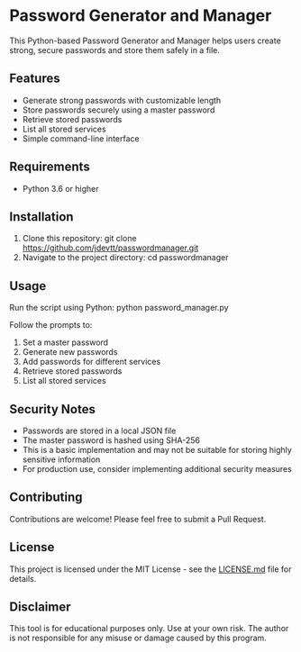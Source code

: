 # Password Generator and Manager

This Python-based Password Generator and Manager helps users create strong, secure passwords and store them safely in a file.

## Features

- Generate strong passwords with customizable length
- Store passwords securely using a master password
- Retrieve stored passwords
- List all stored services
- Simple command-line interface

## Requirements

- Python 3.6 or higher

## Installation

1. Clone this repository: git clone https://github.com/jdevtt/passwordmanager.git
2. Navigate to the project directory: cd passwordmanager

## Usage

Run the script using Python: python password_manager.py

Follow the prompts to:
1. Set a master password
2. Generate new passwords
3. Add passwords for different services
4. Retrieve stored passwords
5. List all stored services

## Security Notes

- Passwords are stored in a local JSON file
- The master password is hashed using SHA-256
- This is a basic implementation and may not be suitable for storing highly sensitive information
- For production use, consider implementing additional security measures

## Contributing

Contributions are welcome! Please feel free to submit a Pull Request.

## License

This project is licensed under the MIT License - see the [LICENSE.md](LICENSE.md) file for details.

## Disclaimer

This tool is for educational purposes only. Use at your own risk. The author is not responsible for any misuse or damage caused by this program.
